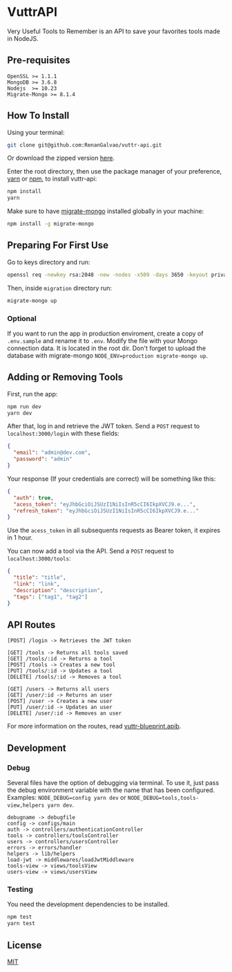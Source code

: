 # VuttrAPI
Very Useful Tools to Remember is an API to save your favorites tools made in NodeJS.

## Pre-requisites
```
OpenSSL >= 1.1.1
MongoDB >= 3.6.8
Nodejs  >= 10.23
Migrate-Mongo >= 8.1.4
```

## How To Install
Using your terminal:
```sh
git clone git@github.com:RenanGalvao/vuttr-api.git
```
Or download the zipped version [here](https://github.com/RenanGalvao). 

Enter the root directory, then use the package manager of your preference, [yarn](https://yarnpkg.com/) or [npm](https://www.npmjs.com/get-npm), to install vuttr-api:
```sh
npm install
yarn
```

Make sure to have [migrate-mongo](https://www.npmjs.com/package/migrate-mongo) installed globally in your machine:
```sh
npm install -g migrate-mongo
``` 
## Preparing For First Use
Go to keys directory and run:
```sh
openssl req -newkey rsa:2048 -new -nodes -x509 -days 3650 -keyout private.pen -out public.pen
```
Then, inside `migration` directory run:
```sh
migrate-mongo up
```

### Optional
If you want to run the app in production enviroment, create a copy of `.env.sample` and rename it to `.env`. Modify the file with your Mongo connection data. It is located in the root dir. Don't forget to upload the database with migrate-mongo `NODE_ENV=production migrate-mongo up`.

## Adding or Removing Tools
First, run the app:
```sh
npm run dev
yarn dev
```

After that, log in and retrieve the JWT token. Send a `POST` request to `localhost:3000/login` with these fields:
```json
{
  "email": "admin@dev.com",
  "password": "admin"
}
```

Your response (If your credentials are correct) will be something like this:
```json
{
  "auth": true,
  "acess_token": "eyJhbGciOiJSUzI1NiIsInR5cCI6IkpXVCJ9.e...",
  "refresh_token": "eyJhbGciOiJSUzI1NiIsInR5cCI6IkpXVCJ9.e..."
}
```
Use the `acess_token` in all subsequents requests as Bearer token, it expires in 1 hour. 

You can now add a tool via the API. Send a `POST` request to `localhost:3000/tools`:
```json
{
  "title": "title",
  "link": "link",
  "description": "description",
  "tags": ["tag1", "tag2"]
}
```

## API Routes
```
[POST] /login -> Retrieves the JWT token

[GET] /tools -> Returns all tools saved
[GET] /tools/:id -> Returns a tool
[POST] /tools -> Creates a new tool
[PUT] /tools/:id -> Updates a tool
[DELETE] /tools/:id -> Removes a tool

[GET] /users -> Returns all users
[GET] /user/:id -> Returns an user
[POST] /user -> Creates a new user
[PUT] /user/:id -> Updates an user
[DELETE] /user/:id -> Removes an user
```

For more information on the routes, read [vuttr-blueprint.apib](https://github.com/RenanGalvao/vuttr-api/blob/master/vuttr-blueprint.apib).


## Development
### Debug
Several files have the option of debugging via terminal. To use it, just pass the debug environment variable with the name that has been configured. Examples: `NODE_DEBUG=config yarn dev` or `NODE_DEBUG=tools,tools-view,helpers yarn dev`.
``` 
debugname -> debugfile
config -> configs/main
auth -> controllers/authenticationController
tools -> controllers/toolsController
users -> controllers/usersController
errors -> errors/handler
helpers -> lib/helpers
load-jwt -> middlewares/loadJwtMiddleware
tools-view -> views/toolsView
users-view -> views/usersView

```

### Testing
You need the development dependencies to be installed.
```sh
npm test
yarn test
```
## License
[MIT](https://choosealicense.com/licenses/mit/)